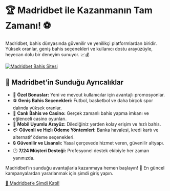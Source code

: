 <h1>🏆 Madridbet ile Kazanmanın Tam Zamanı! ⚽</h1>
<p>Madridbet, bahis dünyasında güvenilir ve yenilikçi platformlardan biridir. Yüksek oranlar, geniş bahis seçenekleri ve kullanıcı dostu arayüzüyle, heyecan dolu bir deneyim sunuyor. 📈💰</p>
<a href="https://t.me/+vT5xydT9LLBlMzA0" title="Madridbet’e Katıl">
    <img src="https://i.ibb.co/5K7Ks6w/zzzz3.gif" alt="Madridbet Bahis Sitesi">
</a>
<h2>🌟 Madridbet’in Sunduğu Ayrıcalıklar</h2>
<ul>
    <li>🎁 <strong>Özel Bonuslar:</strong> Yeni ve mevcut kullanıcılar için avantajlı promosyonlar.</li>
    <li>⚽ <strong>Geniş Bahis Seçenekleri:</strong> Futbol, basketbol ve daha birçok spor dalında yüksek oranlar.</li>
    <li>🎲 <strong>Canlı Bahis ve Casino:</strong> Gerçek zamanlı bahis yapma imkanı ve eğlenceli casino oyunları.</li>
    <li>📱 <strong>Mobil Uyumlu Arayüz:</strong> Dilediğiniz yerden kolay erişim ve hızlı bahis.</li>
    <li>💳 <strong>Güvenli ve Hızlı Ödeme Yöntemleri:</strong> Banka havalesi, kredi kartı ve alternatif ödeme seçenekleri.</li>
    <li>🔒 <strong>Güvenilir ve Lisanslı:</strong> Yasal çerçevede hizmet veren, güvenilir altyapı.</li>
    <li>🕛 <strong>7/24 Müşteri Desteği:</strong> Profesyonel destek ekibiyle her zaman yanınızda.</li>
</ul>
<p>Madridbet’in sunduğu avantajlarla kazanmaya hemen başlayın! 🚀 En güncel kampanyalardan yararlanmak için şimdi giriş yapın.</p>
<a href="https://t.me/+vT5xydT9LLBlMzA0">🔗 Madridbet’e Şimdi Katıl!</a>
